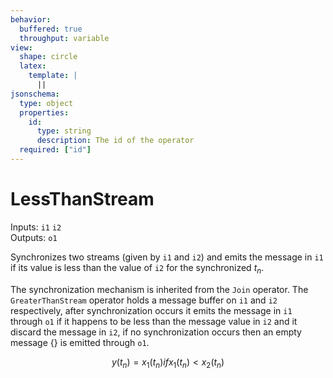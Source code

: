 ```yaml
---
behavior:
  buffered: true
  throughput: variable
view:
  shape: circle
  latex:
    template: |
      ||
jsonschema:
  type: object
  properties:
    id:
      type: string
      description: The id of the operator
  required: ["id"]
---
```


# LessThanStream

Inputs: `i1` `i2`  
Outputs: `o1`

Synchronizes two streams (given by `i1` and `i2`) and emits the message in `i1` if its value is less than the value of `i2` for the synchronized $t_n$.

The synchronization mechanism is inherited from the `Join` operator. The `GreaterThanStream` operator holds a message buffer on `i1` and `i2` respectively, after synchronization occurs it emits the message in `i1` through `o1` if it happens to be less than the message value in `i2` and it discard the message in `i2`, if no synchronization occurs then an empty message {} is emitted through `o1`.

$$y(t_n) = x_1(t_n) if x_1(t_n) < x_2(t_n)$$
